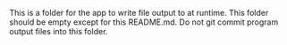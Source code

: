 This is a folder for the app to write file output to at runtime.  This folder should be empty except for this README.md.  Do not git commit program output files into this folder.
